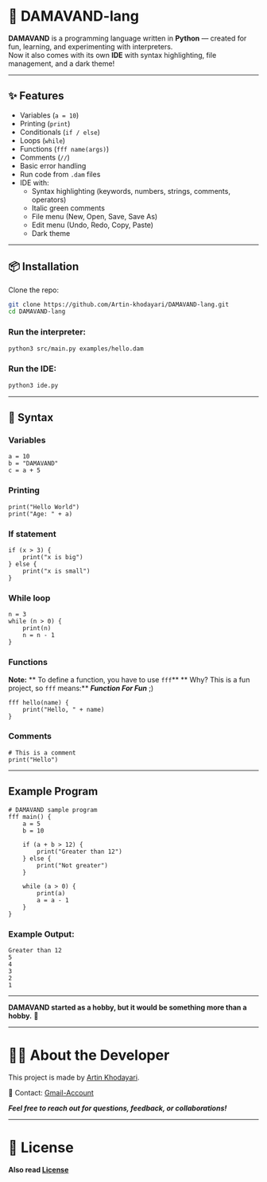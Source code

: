 # 🌄 DAMAVAND-lang

**DAMAVAND** is a programming language written in **Python** — created for fun, learning, and experimenting with interpreters.  
Now it also comes with its own **IDE** with syntax highlighting, file management, and a dark theme!  

---

## ✨ Features

- Variables (`a = 10`)
- Printing (`print`)
- Conditionals (`if / else`)
- Loops (`while`)
- Functions (`fff name(args)`)
- Comments (`//`)
- Basic error handling
- Run code from `.dam` files
- IDE with:
  - Syntax highlighting (keywords, numbers, strings, comments, operators)
  - Italic green comments
  - File menu (New, Open, Save, Save As)
  - Edit menu (Undo, Redo, Copy, Paste)
  - Dark theme

---

## 📦 Installation

Clone the repo:
```bash
git clone https://github.com/Artin-khodayari/DAMAVAND-lang.git
cd DAMAVAND-lang
```

### Run the interpreter:
```bash
python3 src/main.py examples/hello.dam
```

### Run the IDE:
```bash
python3 ide.py
```

---

## 📝 Syntax

### Variables
```damavand
a = 10
b = "DAMAVAND"
c = a + 5
```

### Printing
```damavand
print("Hello World")
print("Age: " + a)
```

### If statement
```damavand
if (x > 3) {
    print("x is big")
} else {
    print("x is small")
}
```

### While loop
```damavand
n = 3
while (n > 0) {
    print(n)
    n = n - 1
}
```

### Functions
**Note:**
**    To define a function, you have to use ```fff```**
**    Why? This is a fun project, so ``fff`` means:**
          ***Function For Fun*** ;)
```damavand
fff hello(name) {
    print("Hello, " + name)
}
```

### Comments
```damavand
# This is a comment
print("Hello")
```

---

## Example Program
```damavand
# DAMAVAND sample program
fff main() {
    a = 5
    b = 10

    if (a + b > 12) {
        print("Greater than 12")
    } else {
        print("Not greater")
    }

    while (a > 0) {
        print(a)
        a = a - 1
    }
}
```

### Example Output:
```
Greater than 12
5
4
3
2
1
```

---

**DAMAVAND started as a hobby, but it would be something more than a hobby.** 🚀  

---

# 🧑‍💻 About the Developer

This project is made by [Artin Khodayari](https://github.com/Artin-khodayari).  

📧 Contact: [Gmail-Account](mailto:ArtinKhodayari2010@gmail.com)  

***Feel free to reach out for questions, feedback, or collaborations!***

---

# 📄 License
**Also read [License](https://github.com/Artin-khodayari/DAMAVAND-lang/blob/main/License)**
